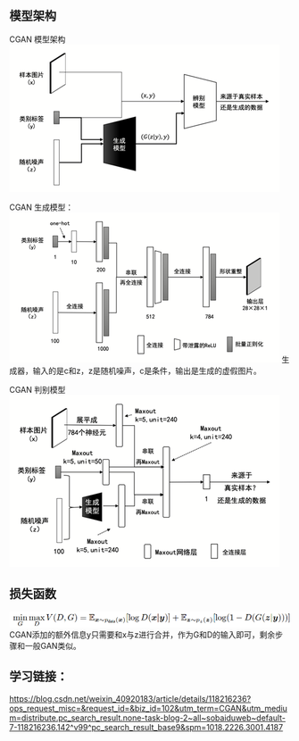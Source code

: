 ## 模型架构
CGAN 模型架构
![alt text](3cfab73a9492ff27936007f118e8b0e2.png)

CGAN 生成模型：
![alt text](50cc5362dfb925e398dc22797c644796.png)
生成器，输入的是c和z，z是随机噪声，c是条件，输出是生成的虚假图片。

CGAN 判别模型
![alt text](8753fe659af41523115055d1528b90d2.png)

## 损失函数
![alt text](v2-5f440e841389aea1496a26dee1b2a658_r.jpg)
CGAN添加的额外信息y只需要和x与z进行合并，作为G和D的输入即可，剩余步骤和一般GAN类似。



## 学习链接：
https://blog.csdn.net/weixin_40920183/article/details/118216236?ops_request_misc=&request_id=&biz_id=102&utm_term=CGAN&utm_medium=distribute.pc_search_result.none-task-blog-2~all~sobaiduweb~default-7-118216236.142^v99^pc_search_result_base9&spm=1018.2226.3001.4187

